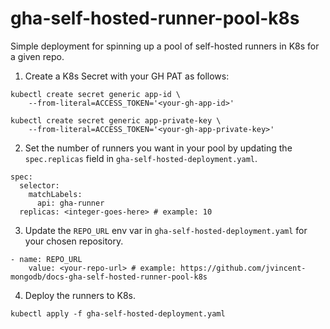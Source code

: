 # gha-self-hosted-runner-pool-k8s
Simple deployment for spinning up a pool of self-hosted runners in K8s for a given repo.

1. Create a K8s Secret with your GH PAT as follows:

```
kubectl create secret generic app-id \
    --from-literal=ACCESS_TOKEN='<your-gh-app-id>'

kubectl create secret generic app-private-key \
    --from-literal=ACCESS_TOKEN='<your-gh-app-private-key>'
```
2. Set the number of runners you want in your pool by updating the `spec.replicas` field in `gha-self-hosted-deployment.yaml`. 

```
spec:
  selector:
    matchLabels:
      api: gha-runner
  replicas: <integer-goes-here> # example: 10
```

3. Update the `REPO_URL` env var in `gha-self-hosted-deployment.yaml` for your chosen repository.

```
- name: REPO_URL
    value: <your-repo-url> # example: https://github.com/jvincent-mongodb/docs-gha-self-hosted-runner-pool-k8s
```

4. Deploy the runners to K8s.

```
kubectl apply -f gha-self-hosted-deployment.yaml
```

